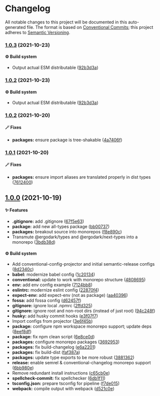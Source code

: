 # Changelog

All notable changes to this project will be documented in this auto-generated
file. The format is based on [Conventional Commits][34]; this project adheres to
[Semantic Versioning][35].

### [1.0.3][36] (2021-10-23)

#### ⚙️ Build system

- Output actual ESM distributable ([92b3d3a][2])

### [1.0.2][1] (2021-10-23)

#### ⚙️ Build system

- Output actual ESM distributable ([92b3d3a][2])

### [1.0.2][3] (2021-10-20)

#### 🪄 Fixes

- **packages:** ensure package is tree-shakable ([4a7406f][4])

### [1.0.1][5] (2021-10-20)

#### 🪄 Fixes

- **packages:** ensure import aliases are translated properly in dist types
  ([7612400][6])

## [1.0.0][7] (2021-10-19)

#### ✨ Features

- **.gitignore:** add .gitignore ([67f5e63][8])
- **package:** add new all-types package ([bb00737][9])
- **packages:** breakout source into monorepos ([f8e890c][10])
- Transmute @ergodark/types and @ergodark/next-types into a monorepo
  ([3bdb38d][11])

#### ⚙️ Build system

- Add conventional-config-projector and initial semantic-release configs
  ([8d2340c][12])
- **babel:** modernize babel config ([1c20134][13])
- **conventional:** update to work with monorepo structure ([4808695][14])
- **env:** add env config example ([7124bb8][15])
- **eslintrc:** modernize eslint config ([22870f4][16])
- **expect-env:** add expect-env (not as package) ([aa40396][17])
- **fossa:** add fossa config ([d62457f][18])
- **gitignore:** ignore local .npmrc ([2ffd325][19])
- **gitignore:** ignore root and non-root dirs (instead of just root)
  ([94c248f][20])
- **husky:** add husky commit hooks ([e3f07f7][21])
- Import configs from projector ([3e6f45b][22])
- **package:** configure npm workspace monorepo support; update deps
  ([8eef8df][23])
- **package:** fix npm clean script ([6e8ce0d][24])
- **packages:** configure monorepo packages ([3692953][25])
- **packages:** fix build-changelog ([e6a2201][26])
- **packages:** fix build-dist ([faf387a][27])
- **packages:** update type exports to be more robust ([3881362][28])
- **release:** enable semrel & conventional-changelog monorepo support
  ([6bb980e][29])
- Remove redundant install instructions ([c65cb0e][30])
- **spellcheck-commit:** fix spellchecker ([6db1f11][31])
- **tsconfig.json:** prepare tsconfig for pipeline ([f7de015][32])
- **webpack:** compile output with webpack ([d521c0e][33])

[1]:
  https://github.com/Xunnamius/typescript-utils/compare/jest-types@1.0.2...jest-types@1.0.2
[2]:
  https://github.com/Xunnamius/typescript-utils/commit/92b3d3a3b2941443f169d47f4af5a52fea7f56e1
[3]:
  https://github.com/Xunnamius/typescript-utils/compare/jest-types@1.0.1...jest-types@1.0.2
[4]:
  https://github.com/Xunnamius/typescript-utils/commit/4a7406fb409130a8d600e74ef587d3faf9026b87
[5]:
  https://github.com/Xunnamius/typescript-utils/compare/jest-types@1.0.0...jest-types@1.0.1
[6]:
  https://github.com/Xunnamius/typescript-utils/commit/76124005a0af5a2af18d462353485c2a7a8d5bfd
[7]:
  https://github.com/Xunnamius/typescript-utils/compare/67f5e63863018babf847f4bbf21960b91eb1e7b8...jest-types@1.0.0
[8]:
  https://github.com/Xunnamius/typescript-utils/commit/67f5e63863018babf847f4bbf21960b91eb1e7b8
[9]:
  https://github.com/Xunnamius/typescript-utils/commit/bb00737a6b11e041836bb85f30ceadd8196cc1b6
[10]:
  https://github.com/Xunnamius/typescript-utils/commit/f8e890cb7b60726f9fb416653cb81a43dfb98e54
[11]:
  https://github.com/Xunnamius/typescript-utils/commit/3bdb38d8bd7979b8b9dbb8f2639aa1349468d660
[12]:
  https://github.com/Xunnamius/typescript-utils/commit/8d2340c4bc9af4282fe7e78679ad296bedd15f65
[13]:
  https://github.com/Xunnamius/typescript-utils/commit/1c201343df5d01a95cae187b0c3b496c7678adf3
[14]:
  https://github.com/Xunnamius/typescript-utils/commit/48086952bb3570b03812e3eb8f607a3ca27d4229
[15]:
  https://github.com/Xunnamius/typescript-utils/commit/7124bb819c6f6aeac861ff88c054edd470f04c45
[16]:
  https://github.com/Xunnamius/typescript-utils/commit/22870f4c65ffd8eafeaacf201912951dc62abec0
[17]:
  https://github.com/Xunnamius/typescript-utils/commit/aa40396f4cda8ec6b983e2bf423fef95b0660cd5
[18]:
  https://github.com/Xunnamius/typescript-utils/commit/d62457f26654d6e275b3415675c535c4d014e13e
[19]:
  https://github.com/Xunnamius/typescript-utils/commit/2ffd325268043b775e67bb2e0a561c44d1e45e24
[20]:
  https://github.com/Xunnamius/typescript-utils/commit/94c248f245f753b98c44e5f72955735aa958b81c
[21]:
  https://github.com/Xunnamius/typescript-utils/commit/e3f07f73f7a39cc7d897a7507c793620afe6c006
[22]:
  https://github.com/Xunnamius/typescript-utils/commit/3e6f45b73b6af25af008c542bbb0bdc2a544d186
[23]:
  https://github.com/Xunnamius/typescript-utils/commit/8eef8df98bb7539d105b91b6d254b78f56ca6f86
[24]:
  https://github.com/Xunnamius/typescript-utils/commit/6e8ce0d0a945a5ff4c65c9400df387b51197af11
[25]:
  https://github.com/Xunnamius/typescript-utils/commit/3692953ca8156babf7b1e7584e042bc09820bce6
[26]:
  https://github.com/Xunnamius/typescript-utils/commit/e6a2201cea079bf34e9c2ef8d7fed216ea7911ca
[27]:
  https://github.com/Xunnamius/typescript-utils/commit/faf387a2da48fb51e02cd76017aa745198000efd
[28]:
  https://github.com/Xunnamius/typescript-utils/commit/38813620d45258fcbc9e774031bfe9ed0510eef8
[29]:
  https://github.com/Xunnamius/typescript-utils/commit/6bb980e31f1a73ff3261e67c4337c5ca9572cb85
[30]:
  https://github.com/Xunnamius/typescript-utils/commit/c65cb0e7604b52f7484ed3399a37dbac3a9b2e8f
[31]:
  https://github.com/Xunnamius/typescript-utils/commit/6db1f11391d869949f480d367d3312eddc3c5eb7
[32]:
  https://github.com/Xunnamius/typescript-utils/commit/f7de015b99cd4c0156f3187e53b9eb06a5985721
[33]:
  https://github.com/Xunnamius/typescript-utils/commit/d521c0ee45d86580f95528f987c8e92077b64e8f
[34]: https://conventionalcommits.org
[35]: https://semver.org
[36]:
  https://github.com/Xunnamius/typescript-utils/compare/jest-types@1.0.2...jest-types@1.0.3
